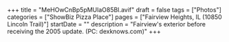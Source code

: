 +++
title = "MeHOwCnBp5pMUlaO85BI.avif"
draft = false
tags = ["Photos"]
categories = ["ShowBiz Pizza Place"]
pages = ["Fairview Heights, IL (10850 Lincoln Trail)"]
startDate = ""
description = "Fairview's exterior before receiving the 2005 update. (PC: dexknows.com)"
+++
